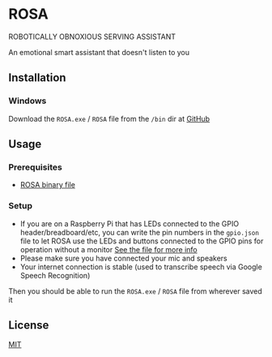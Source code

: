 
# ROSA

ROBOTICALLY OBNOXIOUS SERVING ASSISTANT

An emotional smart assistant that doesn't listen to you

## Installation

### Windows

Download the `ROSA.exe` / `ROSA` file from the `/bin` dir at [GitHub](https://github.com/Cornelius-Figgle/ROSA/tree/main/bin)

## Usage

### Prerequisites

- [ROSA binary file](https://github.com/Cornelius-Figgle/ROSA/tree/main/bin)

### Setup

- If you are on a Raspberry Pi that has LEDs connected to the GPIO header/breadboard/etc, you can write the pin numbers in the `gpio.json` file to let ROSA use the LEDs and buttons connected to the GPIO pins for operation without a monitor [See the file for more info](https://github.com/Cornelius-Figgle/ROSA/blob/main/gpio.json)
- Please make sure you have connected your mic and speakers
- Your internet connection is stable (used to transcribe speech via Google Speech Recognition)

Then you should be able to run the `ROSA.exe` / `ROSA` file from wherever saved it

## License

[MIT](https://github.com/Cornelius-Figgle/ROSA/blob/main/LICENSE)

